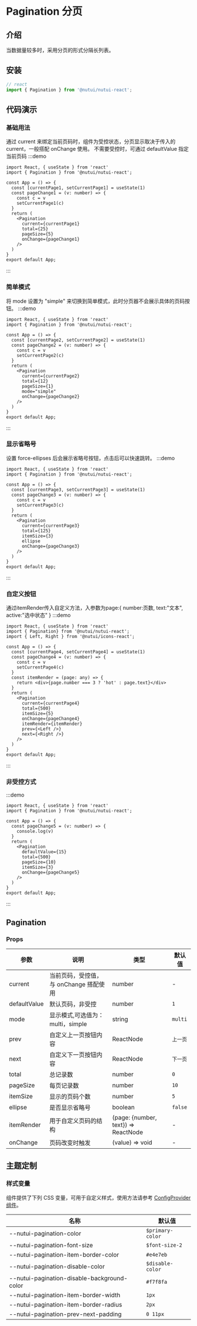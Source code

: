 #  Pagination 分页

## 介绍
    
当数据量较多时，采用分页的形式分隔长列表。
    
## 安装
``` javascript
// react
import { Pagination } from '@nutui/nutui-react';
```    

## 代码演示

### 基础用法
通过 current 来绑定当前页码时，组件为受控状态，分页显示取决于传入的 current，一般搭配 onChange 使用。
不需要受控时，可通过 defaultValue 指定当前页码
:::demo
``` tsx
import React, { useState } from 'react'
import { Pagination } from '@nutui/nutui-react';

const App = () => {
  const [currentPage1, setCurrentPage1] = useState(1)
  const pageChange1 = (v: number) => {
    const c = v
    setCurrentPage1(c)
  }
  return (
    <Pagination
      current={currentPage1}
      total={25}
      pageSize={5}
      onChange={pageChange1}
    />
  )
}
export default App;
```
:::
### 简单模式
将 mode 设置为 "simple" 来切换到简单模式，此时分页器不会展示具体的页码按钮。
:::demo
``` tsx
import React, { useState } from 'react'
import { Pagination } from '@nutui/nutui-react';

const App = () => {
  const [currentPage2, setCurrentPage2] = useState(1)
  const pageChange2 = (v: number) => {
    const c = v
    setCurrentPage2(c)
  }
  return (
    <Pagination
      current={currentPage2}
      total={12}
      pageSize={1}
      mode="simple" 
      onChange={pageChange2} 
    />
  )
}
export default App;
```
:::

### 显示省略号
设置 force-ellipses 后会展示省略号按钮，点击后可以快速跳转。
:::demo
``` tsx
import React, { useState } from 'react'
import { Pagination } from '@nutui/nutui-react';

const App = () => {
  const [currentPage3, setCurrentPage3] = useState(1)
  const pageChange3 = (v: number) => {
    const c = v
    setCurrentPage3(c)
  }
  return (
    <Pagination
      current={currentPage3}
      total={125}
      itemSize={3}
      ellipse
      onChange={pageChange3}
    />
  )
}
export default App;
```
:::
### 自定义按钮
通过itemRender传入自定义方法，入参数为page:{ number:页数, text:"文本", active:"选中状态" } 
:::demo
``` tsx
import React, { useState } from 'react'
import { Pagination} from '@nutui/nutui-react'; 
import { Left, Right } from '@nutui/icons-react';

const App = () => {
  const [currentPage4, setCurrentPage4] = useState(1)
  const pageChange4 = (v: number) => {
    const c = v
    setCurrentPage4(c)
  }
  const itemRender = (page: any) => {
    return <div>{page.number === 3 ? 'hot' : page.text}</div>
  }
  return (
    <Pagination
      current={currentPage4}
      total={500}
      itemSize={5}
      onChange={pageChange4}
      itemRender={itemRender} 
      prev={<Left />}
      next={<Right />}
    />
  )
}
export default App;
```
:::

### 非受控方式
:::demo
``` tsx
import React, { useState } from 'react'
import { Pagination } from '@nutui/nutui-react'; 

const App = () => {
  const pageChange5 = (v: number) => {
    console.log(v)
  }
  return (
    <Pagination
      defaultValue={15}
      total={500}
      pageSize={10}
      itemSize={3}
      onChange={pageChange5}
    />
  )
}
export default App;
```
:::
    
## Pagination
    
### Props
    
| 参数           | 说明                             | 类型                      | 默认值            |
| -------------- | -------------------------------- | ------------------------- | ----------------- |
| current     | 当前页码，受控值，与 onChange 搭配使用                         | number                    | -                 |
| defaultValue   | 默认页码，非受控                         | number                    | `1`                 |
| mode           | 显示模式,可选值为：multi，simple | string                    | `multi`             |
| prev       | 自定义上一页按钮内容             | ReactNode | `上一页`            |
| next       | 自定义下一页按钮内容             | ReactNode | `下一页`            |
| total     | 总记录数                         | number          | `0`                 |
| pageSize   | 每页记录数                       | number          | `10`                |
| itemSize   | 显示的页码个数                   | number          | `5`                 |
| ellipse  | 是否显示省略号                   | boolean                   | `false`             |
| itemRender | 用于自定义页码的结构             | (page: {number, text}) => ReactNode | -                 |
| onChange | 页码改变时触发 | (value) => void    | - |

## 主题定制

### 样式变量

组件提供了下列 CSS 变量，可用于自定义样式，使用方法请参考 [ConfigProvider 组件](#/zh-CN/component/configprovider)。

| 名称 | 默认值 |
| --- | --- |
| --nutui-pagination-color | `$primary-color` |
| --nutui-pagination-font-size | `$font-size-2` |
| --nutui-pagination-item-border-color | `#e4e7eb` |
| --nutui-pagination-disable-color | `$disable-color` |
| --nutui-pagination-disable-background-color | `#f7f8fa` |
| --nutui-pagination-item-border-width | `1px` |
| --nutui-pagination-item-border-radius | `2px` |
| --nutui-pagination-prev-next-padding | `0 11px` |
